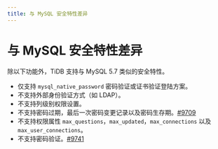 ```yaml
---
title: 与 MySQL 安全特性差异
---
```


# 与 MySQL 安全特性差异

除以下功能外，TiDB 支持与 MySQL 5.7 类似的安全特性。

- 仅支持 `mysql_native_password` 密码验证或证书验证登陆方案。
- 不支持外部身份验证方式（如 LDAP）。
- 不支持列级别权限设置。
- 不支持密码过期，最后一次密码变更记录以及密码生存期。[#9709](https://github.com/pingcap/tidb/issues/9709)
- 不支持权限属性 `max_questions`，`max_updated`，`max_connections` 以及 `max_user_connections`。
- 不支持密码验证。[#9741](https://github.com/pingcap/tidb/issues/9741)

